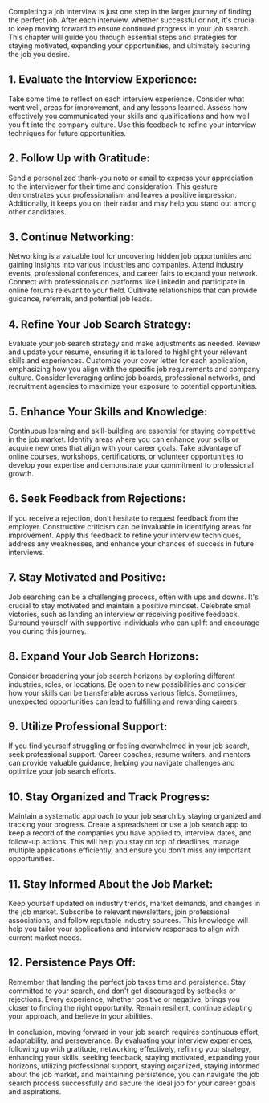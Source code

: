 
Completing a job interview is just one step in the larger journey of finding the perfect job. After each interview, whether successful or not, it's crucial to keep moving forward to ensure continued progress in your job search. This chapter will guide you through essential steps and strategies for staying motivated, expanding your opportunities, and ultimately securing the job you desire.

## 1\. **Evaluate the Interview Experience**:

Take some time to reflect on each interview experience. Consider what went well, areas for improvement, and any lessons learned. Assess how effectively you communicated your skills and qualifications and how well you fit into the company culture. Use this feedback to refine your interview techniques for future opportunities.

## 2\. **Follow Up with Gratitude**:

Send a personalized thank-you note or email to express your appreciation to the interviewer for their time and consideration. This gesture demonstrates your professionalism and leaves a positive impression. Additionally, it keeps you on their radar and may help you stand out among other candidates.

## 3\. **Continue Networking**:

Networking is a valuable tool for uncovering hidden job opportunities and gaining insights into various industries and companies. Attend industry events, professional conferences, and career fairs to expand your network. Connect with professionals on platforms like LinkedIn and participate in online forums relevant to your field. Cultivate relationships that can provide guidance, referrals, and potential job leads.

## 4\. **Refine Your Job Search Strategy**:

Evaluate your job search strategy and make adjustments as needed. Review and update your resume, ensuring it is tailored to highlight your relevant skills and experiences. Customize your cover letter for each application, emphasizing how you align with the specific job requirements and company culture. Consider leveraging online job boards, professional networks, and recruitment agencies to maximize your exposure to potential opportunities.

## 5\. **Enhance Your Skills and Knowledge**:

Continuous learning and skill-building are essential for staying competitive in the job market. Identify areas where you can enhance your skills or acquire new ones that align with your career goals. Take advantage of online courses, workshops, certifications, or volunteer opportunities to develop your expertise and demonstrate your commitment to professional growth.

## 6\. **Seek Feedback from Rejections**:

If you receive a rejection, don't hesitate to request feedback from the employer. Constructive criticism can be invaluable in identifying areas for improvement. Apply this feedback to refine your interview techniques, address any weaknesses, and enhance your chances of success in future interviews.

## 7\. **Stay Motivated and Positive**:

Job searching can be a challenging process, often with ups and downs. It's crucial to stay motivated and maintain a positive mindset. Celebrate small victories, such as landing an interview or receiving positive feedback. Surround yourself with supportive individuals who can uplift and encourage you during this journey.

## 8\. **Expand Your Job Search Horizons**:

Consider broadening your job search horizons by exploring different industries, roles, or locations. Be open to new possibilities and consider how your skills can be transferable across various fields. Sometimes, unexpected opportunities can lead to fulfilling and rewarding careers.

## 9\. **Utilize Professional Support**:

If you find yourself struggling or feeling overwhelmed in your job search, seek professional support. Career coaches, resume writers, and mentors can provide valuable guidance, helping you navigate challenges and optimize your job search efforts.

## 10\. **Stay Organized and Track Progress**:

Maintain a systematic approach to your job search by staying organized and tracking your progress. Create a spreadsheet or use a job search app to keep a record of the companies you have applied to, interview dates, and follow-up actions. This will help you stay on top of deadlines, manage multiple applications efficiently, and ensure you don't miss any important opportunities.

## 11\. **Stay Informed About the Job Market**:

Keep yourself updated on industry trends, market demands, and changes in the job market. Subscribe to relevant newsletters, join professional associations, and follow reputable industry sources. This knowledge will help you tailor your applications and interview responses to align with current market needs.

## 12\. **Persistence Pays Off**:

Remember that landing the perfect job takes time and persistence. Stay committed to your search, and don't get discouraged by setbacks or rejections. Every experience, whether positive or negative, brings you closer to finding the right opportunity. Remain resilient, continue adapting your approach, and believe in your abilities.

In conclusion, moving forward in your job search requires continuous effort, adaptability, and perseverance. By evaluating your interview experiences, following up with gratitude, networking effectively, refining your strategy, enhancing your skills, seeking feedback, staying motivated, expanding your horizons, utilizing professional support, staying organized, staying informed about the job market, and maintaining persistence, you can navigate the job search process successfully and secure the ideal job for your career goals and aspirations.
